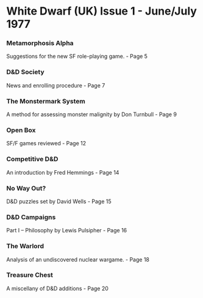 # White Dwarf (UK) Issue 1 - June/July 1977

### Metamorphosis Alpha
Suggestions for the new SF role-playing game. - Page 5

### D&D Society
News and enrolling procedure - Page 7

### The Monstermark System
A method for assessing monster malignity by Don Turnbull - Page 9

### Open Box
SF/F games reviewed - Page 12

### Competitive D&D
An introduction by Fred Hemmings - Page 14

### No Way Out?
D&D puzzles set by David Wells - Page 15

### D&D Campaigns
Part I – Philosophy by Lewis Pulsipher - Page 16

### The Warlord
Analysis of an undiscovered nuclear wargame. - Page 18

### Treasure Chest
A miscellany of D&D additions - Page 20